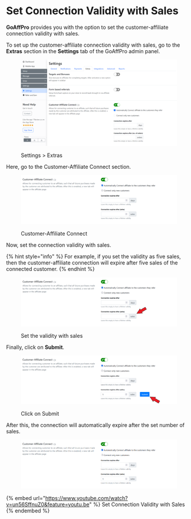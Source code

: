 # Set Connection Validity with Sales

**GoAffPro** provides you with the option to set the customer-affiliate connection validity with sales.&#x20;

To set up the customer-affiliate connection validity with sales, go to the **Extras** section in the **Settings** tab of the GoAffPro admin panel.

<figure><img src="../../../.gitbook/assets/image (3494).png" alt=""><figcaption><p>Settings > Extras</p></figcaption></figure>

Here, go to the Customer-Affiliate Connect section.

<figure><img src="../../../.gitbook/assets/image (805).png" alt=""><figcaption><p>Customer-Affiliate Connect</p></figcaption></figure>

Now, set the connection validity with sales.

{% hint style="info" %}
For example, if you set the validity as five sales, then the customer-affiliate connection will expire after five sales of the connected customer.&#x20;
{% endhint %}

<figure><img src="../../../.gitbook/assets/Screenshot 2023-02-14 000159.png" alt=""><figcaption><p>Set the validity with sales</p></figcaption></figure>

Finally, click on **Submit**.

<figure><img src="../../../.gitbook/assets/Screenshot 2023-02-14 000234.png" alt=""><figcaption><p>Click on Submit</p></figcaption></figure>

After this, the connection will automatically expire after the set number of sales.&#x20;

<figure><img src="../../../.gitbook/assets/image (1438).png" alt=""><figcaption></figcaption></figure>

{% embed url="https://www.youtube.com/watch?v=un56SffnuZ0&feature=youtu.be" %}
Set Connection Validity with Sales
{% endembed %}

